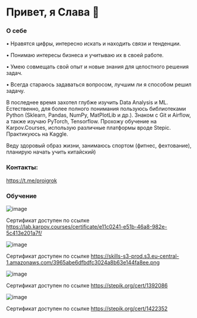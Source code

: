 # Привет, я Слава 👋

### О себе
• Нравятся цифры, интересно искать и находить связи и тенденции.

• Понимаю интересы бизнеса и учитываю их в своей работе.

• Умею совмещать свой опыт и новые знания для целостного решения задач.

• Всегда стараюсь задаваться вопросом, лучшим ли я способом решил задачу.

В последнее время захотел глубже изучить Data Analysis и ML. Естественно, для более полного понимания пользуюсь библиотеками Python (Sklearn, Pandas, NumPy, MatPlotLib и др.). Знаком с Git и Airflow, а также изучаю PyTorch, Tensorflow.
Прохожу обучение на Karpov.Courses, использую различные платформы вроде Stepic.
Практикуюсь на Kaggle.

Веду здоровый образ жизни, занимаюсь спортом (фитнес, фехтование), планирую начать учить китайский)

### Контакты:
https://t.me/proigrok

### Обучение
![image](https://github.com/Proigrok/Proigrok/assets/118916563/abb20776-937d-40ad-b9b9-ebda918d832c)

Сертификат доступен по ссылке https://lab.karpov.courses/certificate/e11c0241-e51b-46a8-982e-5c413e201a7f/

![image](https://github.com/Proigrok/Proigrok/assets/118916563/1aa1139a-54ce-4534-8074-e691cad22ab5)

Сертификат доступен по ссылке https://skills-s3-prod.s3.eu-central-1.amazonaws.com/3965abe6dfbdfc3024a8b63e144fa8ee.png

![image](https://github.com/Proigrok/Proigrok/assets/118916563/5114cfd9-22ea-4070-90d2-df9616f0ffe1)

Сертификат доступен по ссылке https://stepik.org/cert/1392086

![image](https://github.com/Proigrok/Proigrok/assets/118916563/98c334d3-3233-43e5-9202-33681f5a7981)

Сертификат доступен по ссылке https://stepik.org/cert/1422352


<!--
**Proigrok/Proigrok** is a ✨ _special_ ✨ repository because its `README.md` (this file) appears on your GitHub profile.

Here are some ideas to get you started:

- 🔭 I’m currently working on ...
- 🌱 I’m currently learning ...
- 👯 I’m looking to collaborate on ...
- 🤔 I’m looking for help with ...
- 💬 Ask me about ...
- 📫 How to reach me: ...
- 😄 Pronouns: ...
- ⚡ Fun fact: ...
-->
